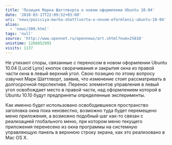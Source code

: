 ```yaml
---
title: 'Позиция Марка Шаттлворта о новом оформлении Ubuntu 10.04'
date: '2010-03-17T22:09:52+03:00'
uri: 'news/poziciya-marka-shattlvorta-o-novom-oformlenii-ubuntu-10-04'
alias: 
  - 'news/309.html'
tags: 'null'
source: 'http://www.opennet.ru/opennews/art.shtml?num=25810'
unixtime: 1268852992
visits: 1137
---
```

Не утихают споры, связанные с переносом в новом оформлении Ubuntu 10.04 \[Lucid Lynx\] кнопок сворачивания и закрытия окна из правой части окна в левый верхний угол. Свою позицию по этому вопросу озвучил  Марк Шаттлворт, заявив, что изменение стоит рассматривать в долгосрочной перспективе. Перенос элементов управления в левый угол освобождает место в правой части, над оформлением которой в Ubuntu 10.10 будут предприняты определенные эксперименты.

Как именно будет использовано освободившееся пространство заголовка окна пока неизвестно, возможно туда будет перемещено меню приложения, а возможно подобный шаг как-то связан с реализацией глобального меню, при котором меню текущего приложения перенесено из окна программы на системную управляющую панель в верхнюю строку экрана, как это реализовано в Mac OS X.
